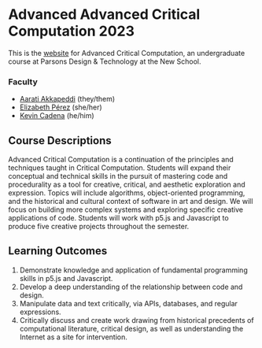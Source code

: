 # Advanced Advanced Critical Computation 2023

This is the [website](https://parsonsdt.github.io/Advanced-Critical-Computation-2022/) for Advanced Critical Computation, an undergraduate course at Parsons Design & Technology at the New School.


### Faculty

- [Aarati Akkapeddi](https://github.com/AaratiAkkapeddi) (they/them)
- [Elizabeth Pérez](https://github.com/brujadev) (she/her)
- [Kevin Cadena](https://github.com/stayclassyinfo) (he/him)

## Course Descriptions

 Advanced Critical Computation is a continuation of the principles and techniques taught in Critical Computation. Students will expand their conceptual and technical skills in the pursuit of mastering code and procedurality as a tool for creative, critical, and aesthetic exploration and expression. Topics will include algorithms, object-oriented programming, and the historical and cultural context of software in art and design. We will focus on building more complex systems and exploring specific creative applications of code. Students will work with p5.js and Javascript to produce five creative projects throughout the semester.

## Learning Outcomes

1. Demonstrate knowledge and application of fundamental programming skills in p5.js and Javascript.
2. Develop a deep understanding of the relationship between code and design.
3. Manipulate data and text critically, via APIs, databases, and regular expressions.
4. Critically discuss and create work drawing from historical precedents of computational literature, critical design, as well as understanding the Internet as a site for intervention.

